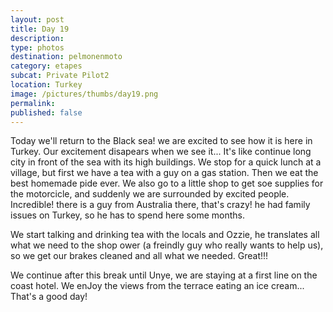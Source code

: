 ```yaml
---
layout: post
title: Day 19
description: 
type: photos
destination: pelmonenmoto
category: etapes
subcat: Private Pilot2
location: Turkey
image: /pictures/thumbs/day19.png
permalink: 
published: false
---
```


Today we'll return to the Black sea! we are excited to see how it is here in Turkey. Our excitement disapears when we see it... It's like continue long city in front of the sea with its high buildings. 
We stop for a quick lunch at a village, but first we have a tea with a guy on a gas station. Then we eat the best homemade pide ever. We also go to a little shop to get soe supplies for the motorcicle, and suddenly we are surrounded by excited people. Incredible! there is a guy from Australia there, that's crazy! he had family issues on Turkey, so he has to spend here some months.

We start talking and drinking tea with the locals and Ozzie, he translates all what we need to the shop ower (a freindly guy who really wants to help us), so we get our brakes cleaned and all what we needed. Great!!!

We continue after this break until Unye, we are staying at a first line on the coast hotel. We enJoy the views from the terrace eating an ice cream... That's a good day!